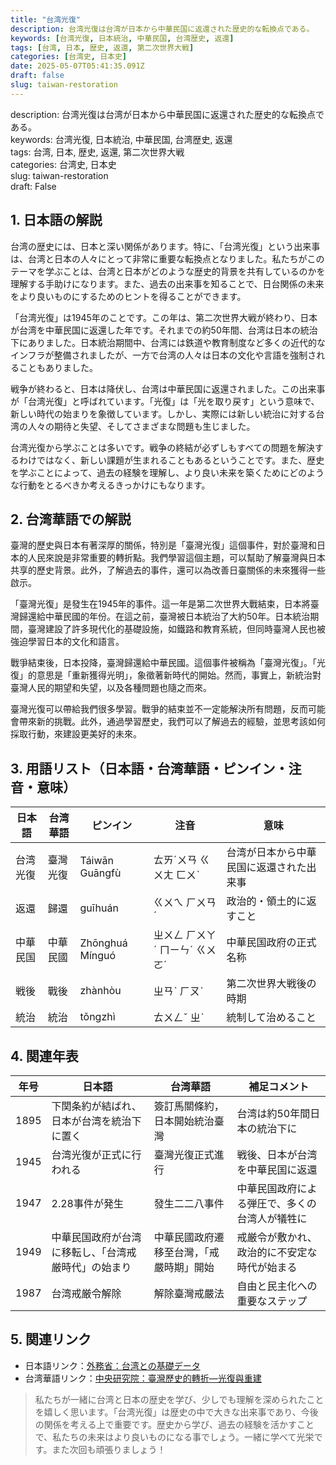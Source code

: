```yaml
---
title: "台湾光復"
description: 台湾光復は台湾が日本から中華民国に返還された歴史的な転換点である。
keywords: [台湾光復, 日本統治, 中華民国, 台湾歴史, 返還]
tags: [台湾, 日本, 歴史, 返還, 第二次世界大戦]
categories: [台湾史, 日本史]
date: 2025-05-07T05:41:35.091Z
draft: false
slug: taiwan-restoration
---
```


description: 台湾光復は台湾が日本から中華民国に返還された歴史的な転換点である。  
keywords: 台湾光復, 日本統治, 中華民国, 台湾歴史, 返還  
tags: 台湾, 日本, 歴史, 返還, 第二次世界大戦  
categories: 台湾史, 日本史  
slug: taiwan-restoration  
draft: False  

## 1. 日本語の解説

台湾の歴史には、日本と深い関係があります。特に、「台湾光復」という出来事は、台湾と日本の人々にとって非常に重要な転換点となりました。私たちがこのテーマを学ぶことは、台湾と日本がどのような歴史的背景を共有しているのかを理解する手助けになります。また、過去の出来事を知ることで、日台関係の未来をより良いものにするためのヒントを得ることができます。

「台湾光復」は1945年のことです。この年は、第二次世界大戦が終わり、日本が台湾を中華民国に返還した年です。それまでの約50年間、台湾は日本の統治下にありました。日本統治期間中、台湾には鉄道や教育制度など多くの近代的なインフラが整備されましたが、一方で台湾の人々は日本の文化や言語を強制されることもありました。

戦争が終わると、日本は降伏し、台湾は中華民国に返還されました。この出来事が「台湾光復」と呼ばれています。「光復」は「光を取り戻す」という意味で、新しい時代の始まりを象徴しています。しかし、実際には新しい統治に対する台湾の人々の期待と失望、そしてさまざまな問題も生じました。

台湾光復から学ぶことは多いです。戦争の終結が必ずしもすべての問題を解決するわけではなく、新しい課題が生まれることもあるということです。また、歴史を学ぶことによって、過去の経験を理解し、より良い未来を築くためにどのような行動をとるべきか考えるきっかけにもなります。

## 2. 台湾華語での解説

臺灣的歷史與日本有著深厚的關係，特別是「臺灣光復」這個事件，對於臺灣和日本的人民來說是非常重要的轉折點。我們學習這個主題，可以幫助了解臺灣與日本共享的歷史背景。此外，了解過去的事件，還可以為改善日臺關係的未來獲得一些啟示。

「臺灣光復」是發生在1945年的事件。這一年是第二次世界大戰結束，日本將臺灣歸還給中華民國的年份。在這之前，臺灣被日本統治了大約50年。日本統治期間，臺灣建設了許多現代化的基礎設施，如鐵路和教育系統，但同時臺灣人民也被強迫學習日本的文化和語言。

戰爭結束後，日本投降，臺灣歸還給中華民國。這個事件被稱為「臺灣光復」。「光復」的意思是「重新獲得光明」，象徵著新時代的開始。然而，事實上，新統治對臺灣人民的期望和失望，以及各種問題也隨之而來。

臺灣光復可以帶給我們很多學習。戰爭的結束並不一定能解決所有問題，反而可能會帶來新的挑戰。此外，通過學習歷史，我們可以了解過去的經驗，並思考該如何採取行動，來建設更美好的未來。

## 3. 用語リスト（日本語・台湾華語・ピンイン・注音・意味）

| 日本語     | 台湾華語      | ピンイン          | 注音       | 意味                     |
|------------|--------------|------------------|-----------|--------------------------|
| 台湾光復   | 臺灣光復     | Táiwān Guāngfù   | ㄊㄞˊㄨㄢ ㄍㄨㄤ ㄈㄨˋ | 台湾が日本から中華民国に返還された出来事 |
| 返還       | 歸還         | guīhuán          | ㄍㄨㄟ ㄏㄨㄢˊ | 政治的・領土的に返すこと |
| 中華民国   | 中華民國     | Zhōnghuá Mínguó | ㄓㄨㄥ ㄏㄨㄚˊ ㄇㄧㄣˊ ㄍㄨㄛˊ | 中華民国政府の正式名称 |
| 戦後       | 戰後         | zhànhòu          | ㄓㄢˋ ㄏㄡˋ   | 第二次世界大戦後の時期   |
| 統治       | 統治         | tǒngzhì          | ㄊㄨㄥˇ ㄓˋ   | 統制して治めること     |

## 4. 関連年表

| 年号 | 日本語                                           | 台湾華語                                       | 補足コメント                                                 |
|------|--------------------------------------------------|------------------------------------------------|-----------------------------------------------------------|
| 1895 | 下関条約が結ばれ、日本が台湾を統治下に置く        | 簽訂馬關條約，日本開始統治臺灣                  | 台湾は約50年間日本の統治下に                                   |
| 1945 | 台湾光復が正式に行われる                         | 臺灣光復正式進行                               | 戦後、日本が台湾を中華民国に返還                              |
| 1947 | 2.28事件が発生                                  | 發生二二八事件                                  | 中華民国政府による弾圧で、多くの台湾人が犠牲に                     |
| 1949 | 中華民国政府が台湾に移転し、「台湾戒厳時代」の始まり | 中華民國政府遷移至台灣，「戒嚴時期」開始         | 戒厳令が敷かれ、政治的に不安定な時代が始まる                       |
| 1987 | 台湾戒厳令解除                                   | 解除臺灣戒嚴法                                  | 自由と民主化への重要なステップ                                      |

## 5. 関連リンク

- 日本語リンク：[外務省：台湾との基礎データ](https://www.mofa.go.jp/mofaj/area/taiwan/data.html)
- 台湾華語リンク：[中央研究院：臺灣歷史的轉折—光復與重建](https://www.ith.sinica.edu.tw/)

>私たちが一緒に台湾と日本の歴史を学び、少しでも理解を深められたことを嬉しく思います。「台湾光復」は歴史の中で大きな出来事であり、今後の関係を考える上で重要です。歴史から学び、過去の経験を活かすことで、私たちの未来はより良いものになる事でしょう。一緒に学べて光栄です。また次回も頑張りましょう！